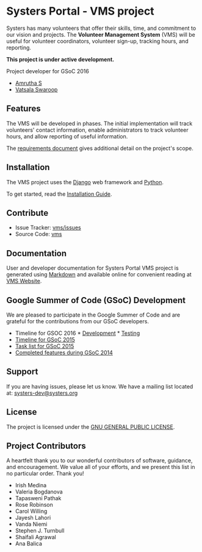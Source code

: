 Systers Portal - VMS project
============================

Systers has many volunteers that offer their skills, time, and commitment to
our vision and projects. The **Volunteer Management System** (VMS) will
be useful for volunteer coordinators, volunteer sign-up, tracking hours, and 
reporting.

**This project is under active development.** 

Project developer for GSoC 2016
* [Amrutha S](http://systers.org/systers-dev/doku.php/amrutha_sangeeth) 
* [Vatsala Swaroop](http://systers.org/systers-dev/doku.php/vatsala_swaroop)

Features
--------

The VMS will be developed in phases. The initial implementation will track 
volunteers' contact information, enable administrators to track volunteer
hours, and allow reporting of useful information.

The [requirements document](docs/Systers_GSoC14_VMS_Requirements.pdf) gives
additional detail on the project's scope.


Installation
------------

The VMS project uses the [Django](https://www.djangoproject.com/) web
framework and [Python](https://www.python.org/).

To get started, read the [Installation Guide](http://vms.readthedocs.org/en/latest/Installation%20Guide/).


Contribute
----------

- Issue Tracker: [vms/issues](http://github.com/systers/vms/issues)
- Source Code: [vms](http://github.com/systers/vms/)


Documentation
-------------

User and developer documentation for Systers Portal VMS project is generated 
using [Markdown](https://github.com/adam-p/markdown-here/wiki/Markdown-Cheatsheet)
and available online for convenient reading at 
[VMS Website](http://vms.readthedocs.org/).


Google Summer of Code (GSoC) Development
----------------------------------------

We are pleased to participate in the Google Summer of Code and are grateful
for the contributions from our GSoC developers.

* Timeline for GSOC 2016
       * [Development](https://docs.google.com/document/d/1YM_h1Xpyga_7ZkGzea6HacvShqIQF5hZIyDWoNNbw68/edit?usp=sharing)
       * [Testing](https://docs.google.com/document/d/1URRx6tAzpvlqYQOnXExJ9HnQ1syTP5I0JEXGD5HsCwo/edit)
* [Timeline for GSoC 2015](https://docs.google.com/document/d/1bzKjyxWIXeqW45UjhsbM4wtlyNagiyueZTqxhtmD_A0/edit)
* [Task list for GSoC 2015](https://docs.google.com/document/d/13GVI5yGsx4Aj1L0UYawPRo5ViyB7o-0v_UyMWyrOZMY/edit)
* [Completed features during GSoC 2014](https://docs.google.com/document/d/1wIHGmqTbufyGW9nKYt3vV-zZhdJEPfdxaOjegQ9qKEk/edit)


Support
-------

If you are having issues, please let us know.
We have a mailing list located at: systers-dev@systers.org


License
-------

The project is licensed under the [GNU GENERAL PUBLIC LICENSE](https://github.com/systers/vms/blob/master/LICENSE).


Project Contributors
--------------------
A heartfelt thank you to our wonderful contributors of software, guidance, and
encouragement. We value all of your efforts, and we present this list in no
particular order. Thank you!

-  Irish Medina
-  Valeria Bogdanova
-  Tapasweni Pathak
-  Rose Robinson
-  Carol Willing
-  Jayesh Lahori
-  Vanda Niemi
-  Stephen J. Turnbull
-  Shaifali Agrawal
-  Ana Balica
